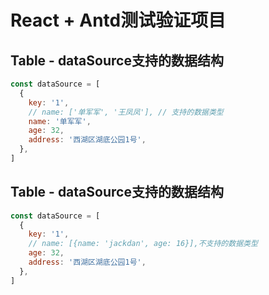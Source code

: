 # React + Antd测试验证项目

## Table - dataSource支持的数据结构

```javascript
const dataSource = [
  {
    key: '1',
    // name: ['单军军', '王凤凤'], // 支持的数据类型
    name: '单军军',
    age: 32,
    address: '西湖区湖底公园1号',
  },
]
```

## Table - dataSource支持的数据结构

```javascript
const dataSource = [
  {
    key: '1',
    // name: [{name: 'jackdan', age: 16}],不支持的数据类型
    age: 32,
    address: '西湖区湖底公园1号',
  },
]
```